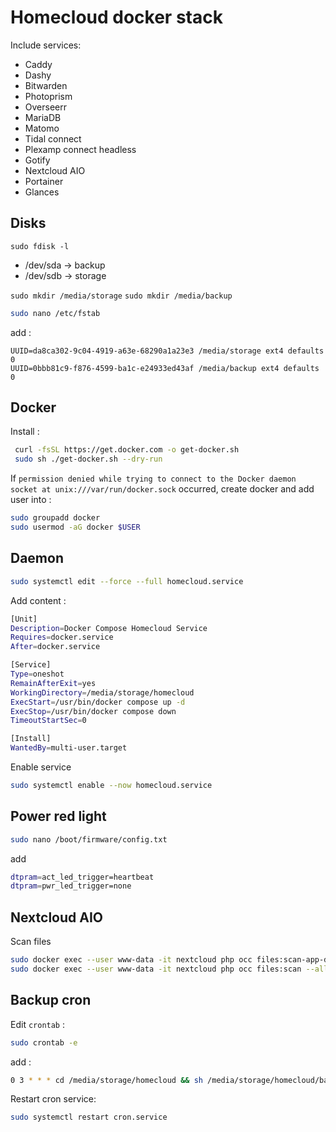 # Homecloud docker stack

Include services:
- Caddy
- Dashy
- Bitwarden
- Photoprism
- Overseerr
- MariaDB
- Matomo
- Tidal connect
- Plexamp connect headless
- Gotify
- Nextcloud AIO
- Portainer
- Glances

## Disks

`sudo fdisk -l` 
- /dev/sda -> backup
- /dev/sdb -> storage

`sudo mkdir /media/storage`
`sudo mkdir /media/backup`

```bash
sudo nano /etc/fstab
```
add :
```
UUID=da8ca302-9c04-4919-a63e-68290a1a23e3 /media/storage ext4 defaults 0
UUID=0bbb81c9-f876-4599-ba1c-e24933ed43af /media/backup ext4 defaults 0
```

## Docker

Install :

```bash
 curl -fsSL https://get.docker.com -o get-docker.sh
 sudo sh ./get-docker.sh --dry-run
```

If `permission denied while trying to connect to the Docker daemon socket at unix:///var/run/docker.sock` occurred, create docker and add user into :
```bash
sudo groupadd docker
sudo usermod -aG docker $USER
```

## Daemon

```bash
sudo systemctl edit --force --full homecloud.service
```

Add content :

```bash
[Unit]
Description=Docker Compose Homecloud Service
Requires=docker.service
After=docker.service

[Service]
Type=oneshot
RemainAfterExit=yes
WorkingDirectory=/media/storage/homecloud
ExecStart=/usr/bin/docker compose up -d
ExecStop=/usr/bin/docker compose down
TimeoutStartSec=0

[Install]
WantedBy=multi-user.target
```

Enable service

 ```bash
sudo systemctl enable --now homecloud.service
 ```
## Power red light

```bash
sudo nano /boot/firmware/config.txt
```

add 

```bash
dtpram=act_led_trigger=heartbeat
dtpram=pwr_led_trigger=none
```

## Nextcloud AIO

Scan files

```bash
sudo docker exec --user www-data -it nextcloud php occ files:scan-app-data 
sudo docker exec --user www-data -it nextcloud php occ files:scan --all
```

## Backup cron

Edit `crontab` :
```bash
sudo crontab -e
```

add :
```bash
0 3 * * * cd /media/storage/homecloud && sh /media/storage/homecloud/backup_docker.sh > /media/backup/homecloud/.log-bck
```

Restart cron service: 
```bash
sudo systemctl restart cron.service
```
